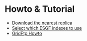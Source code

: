 # Howto & Tutorial

* [Download the nearest replica](download_nearest_replica.md)
* [Select which ESGF indexes to use](select_indexes.md)
* [GridFtp Howto](gridftp.md)
